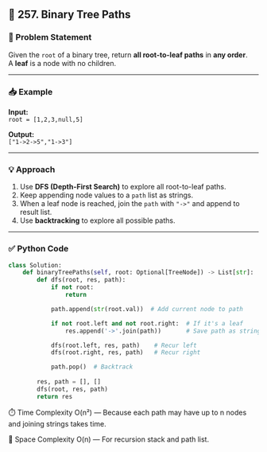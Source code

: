 ## 🌳 257. Binary Tree Paths

### 📝 Problem Statement  
Given the `root` of a binary tree, return **all root-to-leaf paths** in **any order**.  
A **leaf** is a node with no children.

---

### 📥 Example  

**Input:**  
`root = [1,2,3,null,5]`  

**Output:**  
`["1->2->5","1->3"]`  

---

### 💡 Approach  

1. Use **DFS (Depth-First Search)** to explore all root-to-leaf paths.
2. Keep appending node values to a `path` list as strings.
3. When a leaf node is reached, join the `path` with `"->"` and append to result list.
4. Use **backtracking** to explore all possible paths.

---

### ✅ Python Code  
```python
class Solution:
    def binaryTreePaths(self, root: Optional[TreeNode]) -> List[str]:
        def dfs(root, res, path):
            if not root:
                return 

            path.append(str(root.val))  # Add current node to path

            if not root.left and not root.right:  # If it's a leaf
                res.append('->'.join(path))       # Save path as string

            dfs(root.left, res, path)    # Recur left
            dfs(root.right, res, path)   # Recur right

            path.pop()  # Backtrack
        
        res, path = [], []
        dfs(root, res, path)
        return res
```
⏱️ Time Complexity
O(n²) — Because each path may have up to n nodes and joining strings takes time.

💾 Space Complexity
O(n) — For recursion stack and path list.
